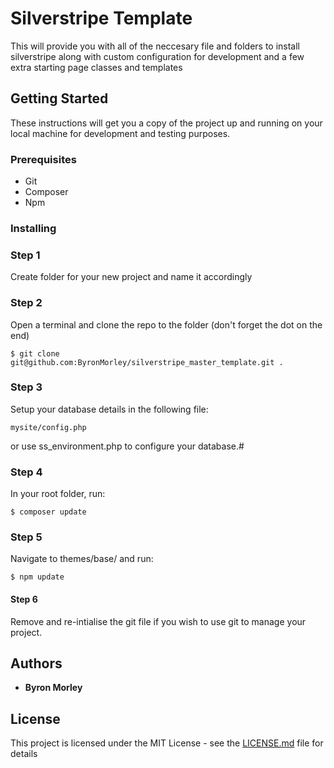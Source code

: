# Silverstripe Template

This will provide you with all of the neccesary file and folders to install silverstripe along with custom configuration for development and a few extra starting page classes and templates


## Getting Started

These instructions will get you a copy of the project up and running on your local machine for development and testing purposes.


### Prerequisites

* Git
* Composer
* Npm

### Installing
### Step 1

Create folder for your new project and name it accordingly

### Step 2

Open a terminal and clone the repo to the folder (don't forget the dot on the end)


```
$ git clone git@github.com:ByronMorley/silverstripe_master_template.git .
```

### Step 3
Setup your database details in the following file:
````
mysite/config.php
````
or use ss_environment.php to configure your database.#
### Step 4

In your root folder, run:
````
$ composer update
````

### Step 5

Navigate to themes/base/ and run:
````
$ npm update
````

#### Step 6

Remove and re-intialise the git file if you wish to use git to manage your project.

## Authors

* **Byron Morley**

## License

This project is licensed under the MIT License - see the [LICENSE.md](LICENSE.md) file for details


